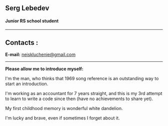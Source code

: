 ## Serg Lebedev
#### Junior **RS school** student
***
## Contacts :
**E-mail:** neiskluchenie@gmail.com
________

**Please allow me to introduce myself:** 

I'm the man, who thinks that 1969 song reference is an outstanding way to start an introduction.

I'm working as an accountant for 7 years straight, and this is my 3rd attempt to learn to write a code since then (have no achievements to share yet). 

My first childhood memory is wonderful white dandelion. 

I'm lucky and brave, even if sometimes I forget about it.